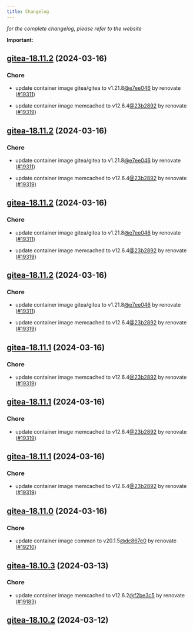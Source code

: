 ```yaml
---
title: Changelog
---
```



*for the complete changelog, please refer to the website*

**Important:**


## [gitea-18.11.2](https://github.com/truecharts/charts/compare/gitea-18.11.0...gitea-18.11.2) (2024-03-16)

### Chore



- update container image gitea/gitea to v1.21.8[@e7ee046](https://github.com/e7ee046) by renovate ([#19311](https://github.com/truecharts/charts/issues/19311))

- update container image memcached to v12.6.4[@23b2892](https://github.com/23b2892) by renovate ([#19319](https://github.com/truecharts/charts/issues/19319))


## [gitea-18.11.2](https://github.com/truecharts/charts/compare/gitea-18.11.0...gitea-18.11.2) (2024-03-16)

### Chore



- update container image gitea/gitea to v1.21.8[@e7ee046](https://github.com/e7ee046) by renovate ([#19311](https://github.com/truecharts/charts/issues/19311))

- update container image memcached to v12.6.4[@23b2892](https://github.com/23b2892) by renovate ([#19319](https://github.com/truecharts/charts/issues/19319))


## [gitea-18.11.2](https://github.com/truecharts/charts/compare/gitea-18.11.0...gitea-18.11.2) (2024-03-16)

### Chore



- update container image gitea/gitea to v1.21.8[@e7ee046](https://github.com/e7ee046) by renovate ([#19311](https://github.com/truecharts/charts/issues/19311))

- update container image memcached to v12.6.4[@23b2892](https://github.com/23b2892) by renovate ([#19319](https://github.com/truecharts/charts/issues/19319))


## [gitea-18.11.2](https://github.com/truecharts/charts/compare/gitea-18.11.0...gitea-18.11.2) (2024-03-16)

### Chore



- update container image gitea/gitea to v1.21.8[@e7ee046](https://github.com/e7ee046) by renovate ([#19311](https://github.com/truecharts/charts/issues/19311))

- update container image memcached to v12.6.4[@23b2892](https://github.com/23b2892) by renovate ([#19319](https://github.com/truecharts/charts/issues/19319))


## [gitea-18.11.1](https://github.com/truecharts/charts/compare/gitea-18.11.0...gitea-18.11.1) (2024-03-16)

### Chore



- update container image memcached to v12.6.4[@23b2892](https://github.com/23b2892) by renovate ([#19319](https://github.com/truecharts/charts/issues/19319))


## [gitea-18.11.1](https://github.com/truecharts/charts/compare/gitea-18.11.0...gitea-18.11.1) (2024-03-16)

### Chore



- update container image memcached to v12.6.4[@23b2892](https://github.com/23b2892) by renovate ([#19319](https://github.com/truecharts/charts/issues/19319))


## [gitea-18.11.1](https://github.com/truecharts/charts/compare/gitea-18.11.0...gitea-18.11.1) (2024-03-16)

### Chore



- update container image memcached to v12.6.4[@23b2892](https://github.com/23b2892) by renovate ([#19319](https://github.com/truecharts/charts/issues/19319))


## [gitea-18.11.0](https://github.com/truecharts/charts/compare/gitea-18.10.3...gitea-18.11.0) (2024-03-16)

### Chore



- update container image common to v20.1.5[@dc867e0](https://github.com/dc867e0) by renovate ([#19210](https://github.com/truecharts/charts/issues/19210))


## [gitea-18.10.3](https://github.com/truecharts/charts/compare/gitea-18.10.2...gitea-18.10.3) (2024-03-13)

### Chore



- update container image memcached to v12.6.2[@f2be3c5](https://github.com/f2be3c5) by renovate ([#19183](https://github.com/truecharts/charts/issues/19183))


## [gitea-18.10.2](https://github.com/truecharts/charts/compare/gitea-18.10.1...gitea-18.10.2) (2024-03-12)